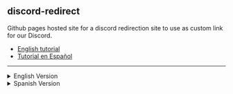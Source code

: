 ## discord-redirect
Github pages hosted site for a discord redirection site to use as custom link for our Discord.

- [English tutorial](#how-to-use)
- [Tutorial en Español](#cómo-usar)

---
<details>
  <summary>English Version</summary>

# English Version

## How to use

Here's a brief explanation of how this site works c:

### index.html

Do not edit this, it's useless to do any meaningful changes on this file because it is overwritten automatically every time the site is modified/updated.

If you want to change anything from this, change something from the [config](#configyml) or [template](#templatehtml).

### config.yml

This file defines key-value strings to be replaced in the [template](#templatehtml), whatever config key found in the template will be replaced with its corresponding value from the config.

All replacements are ordered from first to last, therefore you can use a key defined at the end as part of the string defined before that one.

##### Example of key reusability
```yaml
first-defined: "I can use {second-defined} in first-defined key."
second-defined: "the second key"
```
**Result after replacement:** `I can use the second key in first-defined key.`

If you need more complex handling of the site, modify the [template](#templatehtml)

### template.html

This is the template used for the website, it's literally just an HTML website but instead of using readable code for a real website it uses placeholders for the key-value configs found in [config.yml](#configyml), if you understand HTML and read the config.yml section, go ahead and modify it, if you don't know both of those, don't touch it.

### build.py

This script is executed to create the `index.html` from the `template.html`, there's not much to explain here, if you know python, you get it, if you don't, just don't touch it until you learn python.

*TODO: Make build.py part of a Github Pages workflow*

</details>

<details>
  <summary>Spanish Version</summary>

# Tutorial en Español:

<details>
  <summary>upsi</summary>
  (Traducido con IA porque me dio pereza reescribir todo)
</details>


## Cómo usar

Aquí tienes una breve explicación de cómo funciona este sitio c:

### index.html

No edites este archivo, es inútil hacer cambios significativos en él porque se sobrescribe automáticamente cada vez que el sitio se modifica/actualiza.

Si deseas cambiar algo de esto, modifica algo de la [configuración](#configyml) o [plantilla](#templatehtml).

### config.yml

Este archivo define cadenas de clave-valor que serán reemplazadas en la [plantilla](#templatehtml), cualquier clave de configuración encontrada en la plantilla será reemplazada por su valor correspondiente del archivo de configuración.

Todos los reemplazos se ordenan de primero a último, por lo tanto, puedes usar una clave definida al final como parte de una cadena definida antes de ella.

##### Ejemplo de reutilización de claves
```yaml
first-defined: "Puedo usar {second-defined} en la clave first-defined."
second-defined: "la segunda clave"
```
**Resultado después del reemplazo:** `Puedo usar la segunda clave en la clave first-defined.`

Si necesitas un manejo más complejo del sitio, modifica la [plantilla](#templatehtml).

### template.html

Esta es la plantilla utilizada para el sitio web, literalmente es solo un sitio HTML, pero en lugar de usar código legible para un sitio web real, usa marcadores de posición para las configuraciones clave-valor encontradas en [config.yml](#configyml). Si entiendes HTML y has leído la sección de config.yml, adelante, modifícalo. Si no sabes sobre ambos, no lo toques.

### build.py

Este script se ejecuta para crear el `index.html` a partir del `template.html`, no hay mucho que explicar aquí, si sabes Python, lo entenderás, si no lo sabes, simplemente no lo toques hasta que aprendas Python.

*TODO: Hacer que build.py sea parte de un flujo de trabajo de Github Pages*

</details>